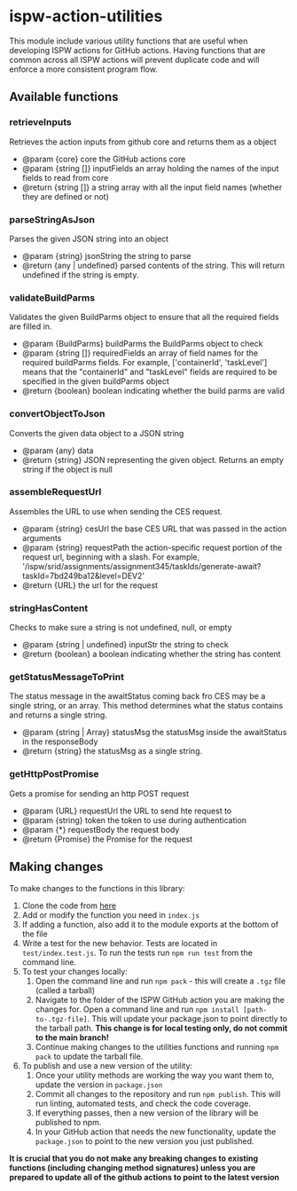 # ispw-action-utilities

This module include various utility functions that are useful when developing ISPW actions for GitHub actions. Having functions that are common across all ISPW actions will prevent duplicate code and will enforce a more consistent program flow.

## Available functions

### retrieveInputs

Retrieves the action inputs from github core and returns them as a object

* @param {core} core the GitHub actions core
* @param {string []} inputFields an array holding the names of the input fields to read from core
* @return {string []} a string array with all the input field names (whether they are defined or not)

### parseStringAsJson

Parses the given JSON string into an object

* @param  {string} jsonString the string to parse
* @return {any | undefined} parsed contents of the string. This will return undefined if the string is empty.

### validateBuildParms

Validates the given BuildParms object to ensure that all the required fields are filled in.

* @param  {BuildParms} buildParms the BuildParms object to check
* @param {string []} requiredFields an array of field names for the required buildParms fields. For example, ['containerId', 'taskLevel'] means that the "containerId" and "taskLevel" fields are required to be specified in the given buildParms object
* @return {boolean} boolean indicating whether the build parms are valid

### convertObjectToJson

Converts the given data object to a JSON string

* @param {any} data
* @return {string} JSON representing the given object. Returns an empty string if the object is null

### assembleRequestUrl

Assembles the URL to use when sending the CES request.

* @param  {string} cesUrl the base CES URL that was passed in the action arguments
* @param  {string} requestPath the action-specific request portion of the request url, beginning with a slash. For example, '/ispw/srid/assignments/assignment345/taskIds/generate-await?taskId=7bd249ba12&level=DEV2'
* @return {URL} the url for the request

### stringHasContent

Checks to make sure a string is not undefined, null, or empty

* @param  {string | undefined} inputStr the string to check
* @return {boolean} a boolean indicating whether the string has content

### getStatusMessageToPrint

The status message in the awaitStatus coming back fro CES may be a single string, or an array. This method determines what the status contains and returns a single string.

* @param {string | Array} statusMsg the statusMsg inside the awaitStatus in the responseBody
* @return {string} the statusMsg as a single string.

### getHttpPostPromise

Gets a promise for sending an http POST request

* @param {URL} requestUrl the URL to send hte request to
* @param {string} token the token to use during authentication
* @param {*} requestBody the request body
* @return {Promise} the Promise for the request

## Making changes

To make changes to the functions in this library:

1. Clone the code from [here](https://github.com/Compuware-ISPW/ispw-action-utilities)
2. Add or modify the function you need in `index.js`
3. If adding a function, also add it to the module exports at the bottom of the file
4. Write a test for the new behavior. Tests are located in `test/index.test.js`. To run the tests run `npm run test` from the command line.
5. To test your changes locally:
   1. Open the command line and run `npm pack` - this will create a `.tgz` file (called a tarball)
   2. Navigate to the folder of the ISPW GitHub action you are making the changes for. Open a command line and run `npm install [path-to-.tgz-file]`. This will update your package.json to point directly to the tarball path. **This change is for local testing only, do not commit to the main branch!**
   3. Continue making changes to the utilities functions and running `npm pack` to update the tarball file.
6. To publish and use a new version of the utility:
   1. Once your utility methods are working the way you want them to, update the version in `package.json`
   2. Commit all changes to the repository and run `npm publish`. This will run linting, automated tests, and check the code coverage.
   3. If everything passes, then a new version of the library will be published to npm.
   4. In your GitHub action that needs the new functionality, update the `package.json` to point to the new version you just published.

**It is crucial that you do not make any breaking changes to existing functions (including changing method signatures) unless you are prepared to update all of the github actions to point to the latest version**

